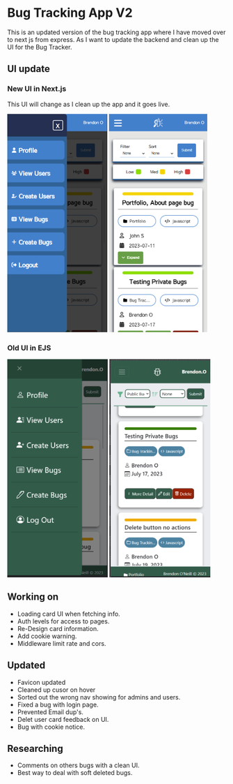 # Bug Tracking App V2
This is an updated version of the bug tracking app where I have moved over to next js from express. As I want to update the backend and clean up the UI for the Bug Tracker.

## UI update
### New UI in Next.js
This UI will change as I clean up the app and it goes live. 

<img src="public/new-bug-1.png" height="500"> <img src="public/new-bug-2.png" height="500">

### Old UI in EJS
<img src="public/old-bug-1.png" height="500"> <img src="public/old-bug-2.png" height="500">
 

## Working on
- Loading card UI when fetching info.
- Auth levels for access to pages.
- Re-Design card information.
- Add cookie warning.
- Middleware limit rate and cors.

## Updated
- Favicon updated
- Cleaned up cusor on hover
- Sorted out the wrong nav showing for admins and users.
- Fixed a bug with login page.
- Prevented Email dup's.
- Delet user card feedback on UI.
- Bug with cookie notice. 

## Researching
- Comments on others bugs with a clean UI. 
- Best way to deal with soft deleted bugs. 
